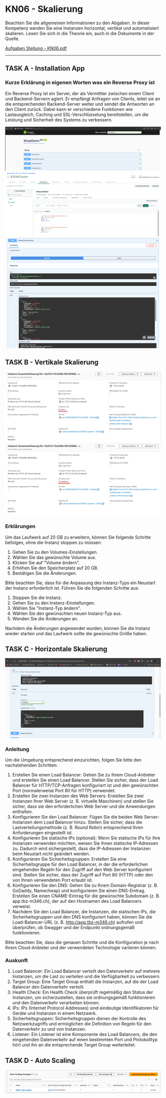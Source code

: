 # KN06 - Skalierung

Beachten Sie die allgemeinen Informationen zu den Abgaben.
In dieser Kompetenz werden Sie eine Instanzen horizontal, vertikal und automatisiert skalieren. 
Lesen Sie sich in die Theorie ein, auch in die Dokumente in der Quelle.

[Aufgaben Stellung - KN06.pdf](/KN00/Content/KN06.pdf)

---

## TASK A - Installation App 

### Kurze Erklärung in eigenen Worten was ein Reverse Proxy ist
Ein Reverse Proxy ist ein Server, der als Vermittler zwischen einem Client und Backend-Servern agiert. Er empfängt Anfragen von Clients, leitet sie an die entsprechenden Backend-Server weiter und sendet die Antworten an den Client zurück. Dabei kann er verschiedene Funktionen wie Lastausgleich, Caching und SSL-Verschlüsselung bereitstellen, um die Leistung und Sicherheit des Systems zu verbessern.

![](/KN06/Content/Task%20A/ProceedIP.png)
![](/KN06/Content/Task%20A/Collections.png)
![](/KN06/Content/Task%20A/Swagger.png)

## TASK B - Vertikale Skalierung

![](/KN06/Content/Task%20B/t2micro%20vorher.png)
![](/KN06/Content/Task%20B/t2Meidum.png)

### Erklärungen
Um das Laufwerk auf 20 GB zu erweitern, können Sie folgende Schritte befolgen, ohne die Instanz stoppen zu müssen:

1. Gehen Sie zu den Volumes-Einstellungen.
2. Wählen Sie das gewünschte Volume aus.
3. Klicken Sie auf "Volume ändern".
4. Erhöhen Sie den Speicherplatz auf 20 GB.
5. Bestätigen Sie die Änderungen.

Bitte beachten Sie, dass für die Anpassung des Instanz-Typs ein Neustart der Instanz erforderlich ist. Führen Sie die folgenden Schritte aus:

1. Stoppen Sie die Instanz.
2. Gehen Sie zu den Instanz-Einstellungen.
3. Wählen Sie "Instanz-Typ ändern".
4. Wählen Sie den gewünschten neuen Instanz-Typ aus.
5. Wenden Sie die Änderungen an.

Nachdem die Änderungen angewendet wurden, können Sie die Instanz wieder starten und das Laufwerk sollte die gewünschte Größe haben.

## TASK C - Horizontale Skalierung

![](/KN06/Content/Task%20C/Loadbalancer.png)

### Anleitung

Um die Umgebung entsprechend einzurichten, folgen Sie bitte den nachstehenden Schritten:

1. Erstellen Sie einen Load Balancer: Gehen Sie zu Ihrem Cloud-Anbieter und erstellen Sie einen Load Balancer. Stellen Sie sicher, dass der Load Balancer für HTTP/TCP-Anfragen konfiguriert ist und den gewünschten Port (normalerweise Port 80 für HTTP) verwendet.
2. Erstellen Sie zwei Instanzen des Web Servers: Erstellen Sie zwei Instanzen Ihrer Web Server (z. B. virtuelle Maschinen) und stellen Sie sicher, dass sie den erforderlichen Web Server und die Anwendungen enthalten.
3. Konfigurieren Sie den Load Balancer: Fügen Sie die beiden Web Server-Instanzen dem Load Balancer hinzu. Stellen Sie sicher, dass die Lastverteilungsmethode (z. B. Round Robin) entsprechend Ihren Anforderungen eingestellt ist.
4. Konfigurieren Sie statische IPs (optional): Wenn Sie statische IPs für Ihre Instanzen verwenden möchten, weisen Sie ihnen statische IP-Adressen zu. Dadurch wird sichergestellt, dass die IP-Adressen der Instanzen beim Neustart nicht geändert werden.
5. Konfigurieren Sie Sicherheitsgruppen: Erstellen Sie eine Sicherheitsgruppe für den Load Balancer, in der die erforderlichen eingehenden Regeln für den Zugriff auf den Web Server konfiguriert sind. Stellen Sie sicher, dass der Zugriff auf Port 80 (HTTP) oder den von Ihnen verwendeten Port erlaubt ist.
6. Konfigurieren Sie den DNS: Gehen Sie zu Ihrem Domain-Registrar (z. B. GoDaddy, Namecheap) und konfigurieren Sie einen DNS-Eintrag. Erstellen Sie einen CNAME-Eintrag für die gewünschte Subdomain (z. B. app.tbz-m346.ch), der auf den Hostnamen des Load Balancers verweist.
7. Nachdem Sie den Load Balancer, die Instanzen, die statischen IPs, die Sicherheitsgruppen und den DNS konfiguriert haben, können Sie die Load-Balancer-URL (z. B. http://app.tbz-m346.ch) aufrufen und überprüfen, ob Swagger und der Endpunkt ordnungsgemäß funktionieren.

Bitte beachten Sie, dass die genauen Schritte und die Konfiguration je nach Ihrem Cloud-Anbieter und der verwendeten Technologie variieren können.

### Auskunft

1. Load Balancer: Ein Load Balancer verteilt den Datenverkehr auf mehrere Instanzen, um die Last zu verteilen und die Verfügbarkeit zu verbessern.
2. Target Group: Eine Target Group enthält die Instanzen, auf die der Load Balancer den Datenverkehr verteilt.
3. Health Check: Ein Health Check überprüft regelmäßig den Status der Instanzen, um sicherzustellen, dass sie ordnungsgemäß funktionieren und den Datenverkehr verarbeiten können.
4. IPs: IPs (Internet Protocol Addresses) sind eindeutige Identifikatoren für Geräte und Instanzen in einem Netzwerk.
5. Sicherheitsgruppen: Sicherheitsgruppen dienen der Kontrolle des Netzwerkzugriffs und ermöglichen die Definition von Regeln für den Datenverkehr zu und von Instanzen.
6. Listener: Ein Listener ist eine Komponente des Load Balancers, die den eingehenden Datenverkehr auf einen bestimmten Port und Protokolltyp hört und ihn an die entsprechende Target Group weiterleitet.

## TASK D - Auto Scaling
![Auto Scaling](/KN06/Content/Task%20D/AutoScailing%20Groupe.png)